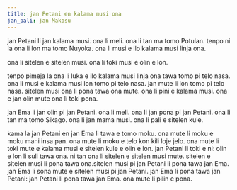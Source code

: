 ```yaml
---
title: jan Petani en kalama musi ona
jan_pali: jan Makosu
---
```

jan Petani li jan kalama musi. ona li meli. ona li tan ma tomo Potulan. tenpo ni la ona li lon ma tomo Nuyoka. ona li musi e ilo kalama musi linja ona.

ona li sitelen e sitelen musi. ona li toki musi e olin e lon. 

tenpo pimeja la ona li luka e ilo kalama musi linja ona tawa tomo pi telo nasa. ona li musi e kalama musi lon tomo pi telo nasa. jan mute li lon tomo pi telo nasa. sitelen musi ona li pona tawa ona mute. ona li pini e kalama musi. ona e jan olin mute ona li toki pona.

jan Ema li jan olin pi jan Petani. ona li meli. ona li jan pona pi jan Petani. ona li tan ma tomo Sikago. ona li jan mama musi. ona li pali e sitelen kule.

kama la jan Petani en jan Ema li tawa e tomo moku. ona mute li moku e moku mani insa pan. ona mute li moku e telo kon kili loje jelo. ona mute li toki mute e kalama musi e sitelen kule e olin e lon. jan Petani li toki e ni: olin e lon li suli tawa ona. ni tan ona li sitelen e sitelen musi mute. sitelen e sitelen musi li pona tawa ona.sitelen musi pi jan Petani li pona tawa jan Ema. jan Ema li sona mute e sitelen musi pi jan Petani. jan Ema li pona tawa jan Petani: jan Petani li pona tawa jan Ema. ona mute li pilin e pona.